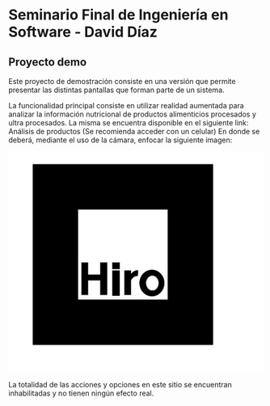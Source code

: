 # Seminario Final de Ingeniería en Software - David Díaz

## Proyecto demo

Este proyecto de demostración consiste en una versión que permite presentar las distintas pantallas que forman parte de un sistema.

La funcionalidad principal consiste en utilizar realidad aumentada para analizar la información nutricional de productos alimenticios procesados y ultra procesados. La misma se encuentra disponible en el siguiente link:
Análisis de productos (Se recomienda acceder con un celular)
En donde se deberá, mediante el uso de la cámara, enfocar la siguiente imagen:

![Codigo AR](https://github.com/davidadiaz11/seminario-final/blob/master/images/codigo.jpg)

La totalidad de las acciones y opciones en este sitio se encuentran inhabilitadas y no tienen ningún efecto real.